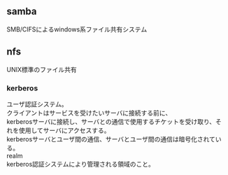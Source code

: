 ##  samba  

SMB/CIFSによるwindows系ファイル共有システム  
  
##  nfs  
UNIX標準のファイル共有  

###  kerberos  
ユーザ認証システム。  
クライアントはサービスを受けたいサーバに接続する前に、  
kerberosサーバに接続し、サーバとの通信で使用するチケットを受け取り、それを使用してサーバにアクセスする。  
kerberosサーバとユーザ間の通信、サーバとユーザ間の通信は暗号化されている。  
realm  
kerberos認証システムにより管理される領域のこと。  

